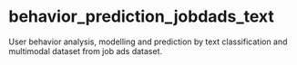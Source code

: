 # behavior_prediction_jobdads_text
User behavior analysis, modelling and prediction by text classification and multimodal dataset from job ads dataset.
